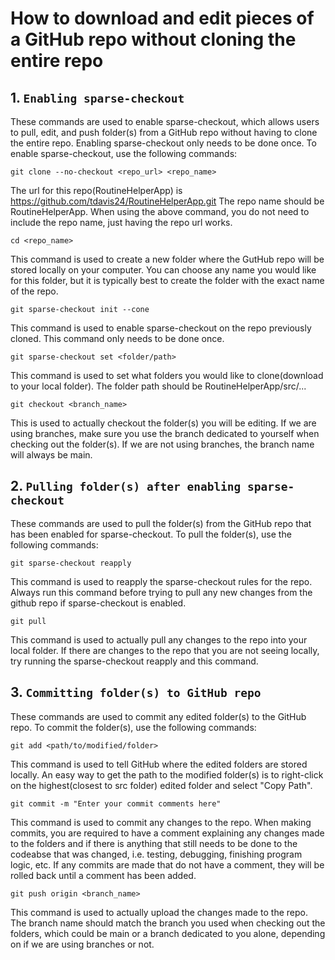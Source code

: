 # How to download and edit pieces of a GitHub repo without cloning the entire repo

## 1. `Enabling sparse-checkout`

These commands are used to enable sparse-checkout, which allows users to pull, edit, and push folder(s) from a GitHub repo without having to clone the entire repo. Enabling sparse-checkout only needs to be done once. To enable sparse-checkout, use the following commands: 

```git
git clone --no-checkout <repo_url> <repo_name>
```
The url for this repo(RoutineHelperApp) is https://github.com/tdavis24/RoutineHelperApp.git
The repo name should be RoutineHelperApp. When using the above command, you do not need to include the repo name, just having the repo url works.

```git
cd <repo_name>
```
This command is used to create a new folder where the GutHub repo will be stored locally on your computer. You can choose any name you would like for this folder, but it is typically best to create the folder with the exact name of the repo.

```git
git sparse-checkout init --cone
```
This command is used to enable sparse-checkout on the repo previously cloned. This command only needs to be done once.

```git
git sparse-checkout set <folder/path>
```
This command is used to set what folders you would like to clone(download to your local folder). The folder path should be RoutineHelperApp/src/...

```git
git checkout <branch_name>
```
This is used to actually checkout the folder(s) you will be editing. If we are using branches, make sure you use the branch dedicated to yourself when checking out the folder(s). If we are not using branches, the branch name will always be main.

## 2. `Pulling folder(s) after enabling sparse-checkout`

These commands are used to pull the folder(s) from the GitHub repo that has been enabled for sparse-checkout. To pull the folder(s), use the following commands:

```git
git sparse-checkout reapply
```
This command is used to reapply the sparse-checkout rules for the repo. Always run this command before trying to pull any new changes from the github repo if sparse-checkout is enabled. 

```git
git pull
```
This command is used to actually pull any changes to the repo into your local folder. If there are changes to the repo that you are not seeing locally, try running the sparse-checkout reapply and this command.

## 3. `Committing folder(s) to GitHub repo`

These commands are used to commit any edited folder(s) to the GitHub repo. To commit the folder(s), use the following commands:

```git
git add <path/to/modified/folder>
```
This command is used to tell GitHub where the edited folders are stored locally. An easy way to get the path to the modified folder(s) is to right-click on the highest(closest to src folder) edited folder and select "Copy Path".

```git
git commit -m "Enter your commit comments here"
```
This command is used to commit any changes to the repo. When making commits, you are required to have a comment explaining any changes made to the folders and if there is anything that still needs to be done to the codeabse that was changed, i.e. testing, debugging, finishing program logic, etc. If any commits are made that do not have a comment, they will be rolled back until a comment has been added.

```git
git push origin <branch_name>
```
This command is used to actually upload the changes made to the repo. The branch name should match the branch you used when checking out the folders, which could be main or a branch dedicated to you alone, depending on if we are using branches or not.